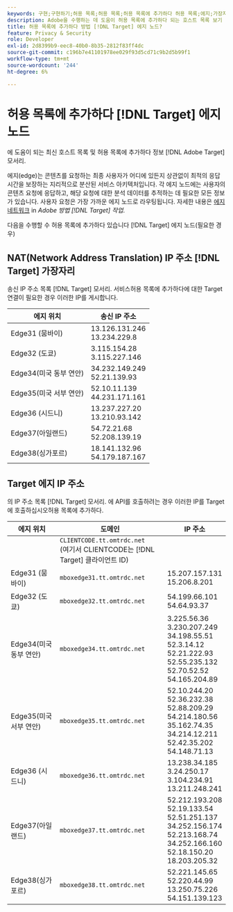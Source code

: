 ```yaml
---
keywords: 구현;구현하기;허용 목록;허용 목록;허용 목록에 추가하다 허용 목록;에지;가장자리
description: Adobe을 수행하는 데 도움이 허용 목록에 추가하다 되는 호스트 목록 보기 [!DNL Target] 에지(최종 사용자의 최적의 응답 시간을 보장하는 지리적으로 분산된 서비스 노드)
title: 허용 목록에 추가하다 방법 [!DNL Target] 에지 노드?
feature: Privacy & Security
role: Developer
exl-id: 2d8399b9-eec8-40b0-8b35-2812f83ff4dc
source-git-commit: c196b7e41101978ee029f93d5cd71c9b2d5b99f1
workflow-type: tm+mt
source-wordcount: '244'
ht-degree: 6%

---
```


# 허용 목록에 추가하다 [!DNL Target] 에지 노드

에 도움이 되는 최신 호스트 목록 및 허용 목록에 추가하다 정보 [!DNL Adobe Target] 모서리.

에지(edge)는 콘텐츠를 요청하는 최종 사용자가 어디에 있든지 상관없이 최적의 응답 시간을 보장하는 지리적으로 분산된 서비스 아키텍처입니다. 각 에지 노드에는 사용자의 콘텐츠 요청에 응답하고, 해당 요청에 대한 분석 데이터를 추적하는 데 필요한 모든 정보가 있습니다. 사용자 요청은 가장 가까운 에지 노드로 라우팅됩니다. 자세한 내용은 [에지 네트워크](/help/main/c-intro/how-target-works.md#concept_0AE2ED8E9DE64288A8B30FCBF1040934) in *Adobe 방법 [!DNL Target] 작업*.

다음을 수행할 수 허용 목록에 추가하다 있습니다 [!DNL Target] 에지 노드(필요한 경우)

## NAT(Network Address Translation) IP 주소 [!DNL Target] 가장자리

송신 IP 주소 목록 [!DNL Target] 모서리. 서비스허용 목록에 추가하다에 대한 Target 연결이 필요한 경우 이러한 IP를 게시합니다.

| 에지 위치 | 송신 IP 주소 |
| --- | --- |
| Edge31 (뭄바이) | 13.126.131.246<br>13.234.229.8 |
| Edge32 (도쿄) | 3.115.154.28<br>3.115.227.146 |
| Edge34(미국 동부 연안) | 34.232.149.249<br>52.21.139.93 |
| Edge35(미국 서부 연안) | 52.10.11.139<br>44.231.171.161 |
| Edge36 (시드니) | 13.237.227.20<br>13.210.93.142 |
| Edge37(아일랜드) | 54.72.21.68<br>52.208.139.19 |
| Edge38(싱가포르) | 18.141.132.96<br>54.179.187.167 |

## Target 에지 IP 주소

의 IP 주소 목록 [!DNL Target] 모서리. 에 API를 호출하려는 경우 이러한 IP를 Target에 호출하십시오허용 목록에 추가하다.

| 에지 위치 | 도메인 | IP 주소 |
| --- | --- | --- |
|  | `CLIENTCODE.tt.omtrdc.net`<br>(여기서 CLIENTCODE는 [!DNL Target] 클라이언트 ID) |  |
| Edge31 (뭄바이) | `mboxedge31.tt.omtrdc.net` | 15.207.157.131<br>15.206.8.201 |
| Edge32 (도쿄) | `mboxedge32.tt.omtrdc.net` | 54.199.66.101<br>54.64.93.37 |
| Edge34(미국 동부 연안) | `mboxedge34.tt.omtrdc.net` | 3.225.56.36<br>3.230.207.249<br>34.198.55.51<br>52.3.14.12<br>52.21.222.93<br>52.55.235.132<br>52.70.52.52<br>54.165.204.89 |
| Edge35(미국 서부 연안) | `mboxedge35.tt.omtrdc.net` | 52.10.244.20<br>52.36.232.38<br>52.88.209.29<br>54.214.180.56<br>35.162.74.35<br>34.214.12.211<br>52.42.35.202<br>54.148.71.13 |
| Edge36 (시드니) | `mboxedge36.tt.omtrdc.net` | 13.238.34.185<br>3.24.250.17<br>3.104.234.91<br>13.211.248.241 |
| Edge37(아일랜드) | `mboxedge37.tt.omtrdc.net` | 52.212.193.208<br>52.19.133.54<br>52.51.251.137<br>34.252.156.174<br>52.213.168.74<br>34.252.166.160<br>52.18.150.20<br>18.203.205.32 |
| Edge38(싱가포르) | `mboxedge38.tt.omtrdc.net` | 52.221.145.65<br>52.220.44.99<br>13.250.75.226<br>54.151.139.123 |
